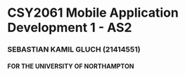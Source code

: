 # CSY2061 Mobile Application Development 1 - AS2
### SEBASTIAN KAMIL GLUCH (21414551) 
#### FOR THE UNIVERSITY OF NORTHAMPTON
